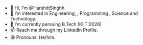 - 👋 Hi, I’m @HarshittSinghh
- 👀 I’m interested in Engineering, , Programming , Science and Technology.
- 🌱 I’m currently persuing B.Tech (KIIT'2026)
- 📫 Reach me through my LinkedIn Profile.
- 😄 Pronouns: He/him.

<!---
HarshittSinghh/HarshittSinghh is a ✨ special ✨ repository because its `README.md` (this file) appears on your GitHub profile.
You can click the Preview link to take a look at your changes.
--->
